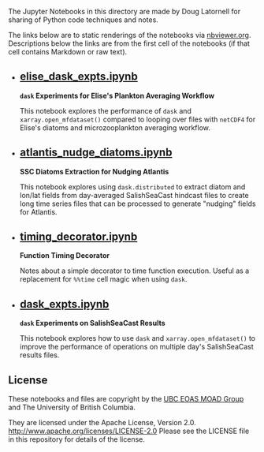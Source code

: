 The Jupyter Notebooks in this directory are made by
Doug Latornell for sharing of Python code techniques
and notes.

The links below are to static renderings of the notebooks via
[nbviewer.org](https://nbviewer.org/).
Descriptions below the links are from the first cell of the notebooks
(if that cell contains Markdown or raw text).

* ## [elise_dask_expts.ipynb](https://nbviewer.org/github/SalishSeaCast/analysis-doug/blob/main/notebooks/dask-expts/elise_dask_expts.ipynb)  
    
    **`dask` Experiments for Elise's Plankton Averaging Workflow**
    
    This notebook explores the performance of `dask` and `xarray.open_mfdataset()` 
    compared to looping over files with `netCDF4` for Elise's diatoms and microzooplankton
    averaging workflow.

* ## [atlantis_nudge_diatoms.ipynb](https://nbviewer.org/github/SalishSeaCast/analysis-doug/blob/main/notebooks/dask-expts/atlantis_nudge_diatoms.ipynb)  
    
    **SSC Diatoms Extraction for Nudging Atlantis**
    
    This notebook explores using `dask.distributed` to extract diatom and lon/lat fields
    from day-averaged SalishSeaCast hindcast files to create long time series files that
    can be processed to generate "nudging" fields for Atlantis.

* ## [timing_decorator.ipynb](https://nbviewer.org/github/SalishSeaCast/analysis-doug/blob/main/notebooks/dask-expts/timing_decorator.ipynb)  
    
    **Function Timing Decorator**
    
    Notes about a simple decorator to time function execution.
    Useful as a replacement for `%%time` cell magic when using `dask`.

* ## [dask_expts.ipynb](https://nbviewer.org/github/SalishSeaCast/analysis-doug/blob/main/notebooks/dask-expts/dask_expts.ipynb)  
    
    **`dask` Experiments on SalishSeaCast Results**
    
    This notebook explores how to use `dask` and `xarray.open_mfdataset()` to
    improve the performance of operations on multiple day's SalishSeaCast results files.


## License

These notebooks and files are copyright by the
[UBC EOAS MOAD Group](https://github.com/UBC-MOAD/docs/blob/master/CONTRIBUTORS.rst)
and The University of British Columbia.

They are licensed under the Apache License, Version 2.0.
http://www.apache.org/licenses/LICENSE-2.0
Please see the LICENSE file in this repository for details of the license.
